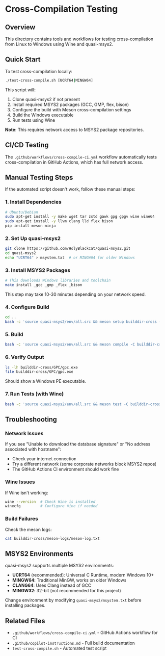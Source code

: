 # Cross-Compilation Testing

## Overview

This directory contains tools and workflows for testing cross-compilation from Linux to Windows using Wine and quasi-msys2.

## Quick Start

To test cross-compilation locally:

```bash
./test-cross-compile.sh [UCRT64|MINGW64]
```

This script will:
1. Clone quasi-msys2 if not present
2. Install required MSYS2 packages (GCC, GMP, flex, bison)
3. Configure the build with Meson cross-compilation settings
4. Build the Windows executable
5. Run tests using Wine

**Note:** This requires network access to MSYS2 package repositories.

## CI/CD Testing

The `.github/workflows/cross-compile-ci.yml` workflow automatically tests cross-compilation in GitHub Actions, which has full network access.

## Manual Testing Steps

If the automated script doesn't work, follow these manual steps:

### 1. Install Dependencies

```bash
# Ubuntu/Debian
sudo apt-get install -y make wget tar zstd gawk gpg gpgv wine wine64
sudo apt-get install -y llvm clang lld flex bison
pip install meson ninja
```

### 2. Set Up quasi-msys2

```bash
git clone https://github.com/HolyBlackCat/quasi-msys2.git
cd quasi-msys2
echo "UCRT64" > msystem.txt  # or MINGW64 for older Windows
```

### 3. Install MSYS2 Packages

```bash
# This downloads Windows libraries and toolchain
make install _gcc _gmp _flex _bison
```

This step may take 10-30 minutes depending on your network speed.

### 4. Configure Build

```bash
cd ..
bash -c 'source quasi-msys2/env/all.src && meson setup builddir-cross --cross-file quasi-msys2/env/meson_cross_file.ini --buildtype=release -Dwith_gmp=enabled'
```

### 5. Build

```bash
bash -c 'source quasi-msys2/env/all.src && meson compile -C builddir-cross'
```

### 6. Verify Output

```bash
ls -lh builddir-cross/GPC/gpc.exe
file builddir-cross/GPC/gpc.exe
```

Should show a Windows PE executable.

### 7. Run Tests (with Wine)

```bash
bash -c 'source quasi-msys2/env/all.src && meson test -C builddir-cross'
```

## Troubleshooting

### Network Issues

If you see "Unable to download the database signature" or "No address associated with hostname":
- Check your internet connection
- Try a different network (some corporate networks block MSYS2 repos)
- The GitHub Actions CI environment should work fine

### Wine Issues

If Wine isn't working:
```bash
wine --version  # Check Wine is installed
winecfg         # Configure Wine if needed
```

### Build Failures

Check the meson logs:
```bash
cat builddir-cross/meson-logs/meson-log.txt
```

## MSYS2 Environments

quasi-msys2 supports multiple MSYS2 environments:

- **UCRT64** (recommended): Universal C Runtime, modern Windows 10+
- **MINGW64**: Traditional MinGW, works on older Windows
- **CLANG64**: Uses Clang instead of GCC
- **MINGW32**: 32-bit (not recommended for this project)

Change environment by modifying `quasi-msys2/msystem.txt` before installing packages.

## Related Files

- `.github/workflows/cross-compile-ci.yml` - GitHub Actions workflow for CI
- `.github/copilot-instructions.md` - Full build documentation
- `test-cross-compile.sh` - Automated test script
